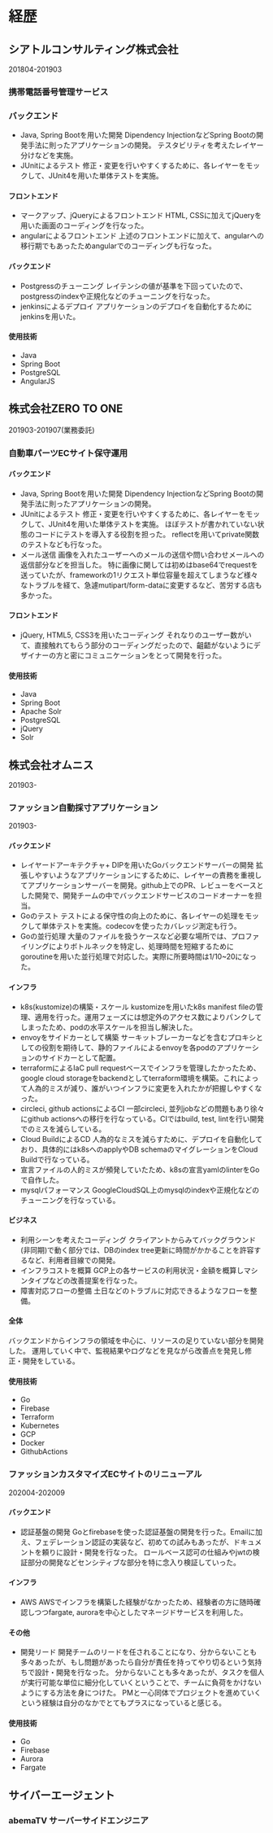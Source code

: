 # 経歴

## シアトルコンサルティング株式会社
201804-201903

### 携帯電話番号管理サービス

### バックエンド
- Java, Spring Bootを用いた開発
  Dipendency InjectionなどSpring Bootの開発手法に則ったアプリケーションの開発。
  テスタビリティを考えたレイヤー分けなどを実施。
- JUnitによるテスト
  修正・変更を行いやすくするために、各レイヤーをモックして、JUnit4を用いた単体テストを実施。

#### フロントエンド
- マークアップ、jQueryによるフロントエンド
  HTML, CSSに加えてjQueryを用いた画面のコーディングを行なった。
- angularによるフロントエンド
  上述のフロントエンドに加えて、angularへの移行期でもあったためangularでのコーディングも行なった。

#### バックエンド
- Postgressのチューニング 
  レイテンシの値が基準を下回っていたので、postgressのindexや正規化などのチューニングを行なった。
- jenkinsによるデプロイ
  アプリケーションのデプロイを自動化するためにjenkinsを用いた。

#### 使用技術
- Java
- Spring Boot
- PostgreSQL
- AngularJS

## 株式会社ZERO TO ONE
201903-201907(業務委託)

### 自動車パーツECサイト保守運用

#### バックエンド
- Java, Spring Bootを用いた開発
  Dipendency InjectionなどSpring Bootの開発手法に則ったアプリケーションの開発。
- JUnitによるテスト
  修正・変更を行いやすくするために、各レイヤーをモックして、JUnit4を用いた単体テストを実施。
  ほぼテストが書かれていない状態のコードにテストを導入する役割を担った。
  reflectを用いてprivate関数のテストなども行なった。
- メール送信
  画像を入れたユーザーへのメールの送信や問い合わせメールへの返信部分などを担当した。
  特に画像に関しては初めはbase64でrequestを送っていたが、frameworkの1リクエスト単位容量を超えてしまうなど様々なトラブルを経て、急遽mutipart/form-dataに変更するなど、苦労する店も多かった。

#### フロントエンド
- jQuery, HTML5, CSS3を用いたコーディング
  それなりのユーザー数がいて、直接触れてもらう部分のコーディングだったので、齟齬がないようにデザイナーの方と密にコミュニケーションをとって開発を行った。

#### 使用技術
- Java
- Spring Boot
- Apache Solr
- PostgreSQL
- jQuery
- Solr

## 株式会社オムニス
201903- 

### ファッション自動採寸アプリケーション
201903- 
#### バックエンド
- レイヤードアーキテクチャ+ DIPを用いたGoバックエンドサーバーの開発
  拡張しやすいようなアプリケーションにするために、レイヤーの責務を重視してアプリケーションサーバーを開発。github上でのPR、レビューをベースとした開発で、開発チームの中でバックエンドサービスのコードオーナーを担当。
- Goのテスト
  テストによる保守性の向上のために、各レイヤーの処理をモックして単体テストを実施。codecovを使ったカバレッジ測定も行う。
- Goの並行処理
  大量のファイルを扱うケースなど必要な場所では、プロファイリングによりボトルネックを特定し、処理時間を短縮するためにgoroutineを用いた並行処理で対応した。実際に所要時間は1/10~20になった。

#### インフラ
- k8s(kustomize)の構築・スケール
  kustomizeを用いたk8s manifest fileの管理、適用を行った。運用フェーズには想定外のアクセス数によりパンクしてしまったため、podの水平スケールを担当し解決した。
- envoyをサイドカーとして構築
  サーキットブレーカーなどを含むプロキシとしての役割を期待して、静的ファイルによるenvoyを各podのアプリケーションのサイドカーとして配置。
- terraformによるIaC
  pull requestベースでインフラを管理したかったため、google cloud storageをbackendとしてterraform環境を構築。これによって人為的ミスが減り、誰がいつインフラに変更を入れたかが把握しやすくなった。
- circleci, github actionsによるCI
  一部circleci, 並列jobなどの問題もあり徐々にgithub actionsへの移行を行なっている。CIではbuild, test, lintを行い開発でのミスを減らしている。
- Cloud BuildによるCD
  人為的なミスを減らすために、デプロイを自動化しており、具体的にはk8sへのapplyやDB schemaのマイグレーションをCloud Buildで行なっている。
- 宣言ファイルの人的ミスが頻発していたため、k8sの宣言yamlのlinterをGoで自作した。
- mysqlパフォーマンス
  GoogleCloudSQL上のmysqlのindexや正規化などのチューニングを行なっている。

#### ビジネス
- 利用シーンを考えたコーディング
  クライアントからみてバックグラウンド(非同期)で動く部分では、DBのindex tree更新に時間がかかることを許容するなど、利用者目線での開発。
- インフラコストを概算
  GCP上の各サービスの利用状況・金額を概算しマシンタイプなどの改善提案を行なった。
- 障害対応フローの整備
  土日などのトラブルに対応できるようなフローを整備。

#### 全体
バックエンドからインフラの領域を中心に、リソースの足りていない部分を開発した。
運用していく中で、監視結果やログなどを見ながら改善点を発見し修正・開発をしている。

#### 使用技術
- Go
- Firebase
- Terraform
- Kubernetes
- GCP
- Docker
- GithubActions

### ファッションカスタマイズECサイトのリニューアル
202004-202009

#### バックエンド
- 認証基盤の開発
  Goとfirebaseを使った認証基盤の開発を行った。Emailに加え、フェデレーション認証の実装など、初めての試みもあったが、ドキュメントを頼りに設計・開発を行なった。
ロールベース認可の仕組みやjwtの検証部分の開発などセンシティブな部分を特に念入り検証していった。

#### インフラ
- AWS
 AWSでインフラを構築した経験がなかったため、経験者の方に随時確認しつつfargate, auroraを中心としたマネージドサービスを利用した。

#### その他
- 開発リード
  開発チームのリードを任されることになり、分からないことも多々あったが、もし問題があったら自分が責任を持ってやり切るという気持ちで設計・開発を行なった。
分からないことも多々あったが、タスクを個人が実行可能な単位に細分化していくということで、チームに負荷をかけないようにする方法を身につけた。
PMと一心同体でプロジェクトを進めていくという経験は自分のなかでとてもプラスになっていると感じる。

#### 使用技術
- Go
- Firebase
- Aurora
- Fargate

## サイバーエージェント
### abemaTV サーバーサイドエンジニア
